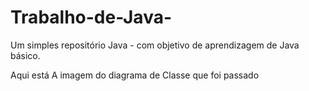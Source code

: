 # Trabalho-de-Java-
Um simples repositório Java - com objetivo de aprendizagem de Java básico.

Aqui está A imagem do diagrama de Classe que foi passado
<html>
  <body>
    <img src"TrabalhoValendoUmPonto-Diagrama.png">
  </body>
</html>

